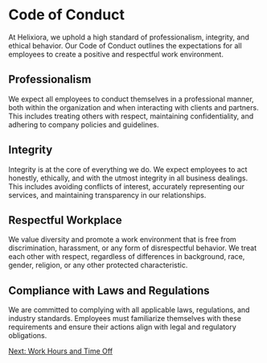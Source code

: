 # Code of Conduct

At Helixiora, we uphold a high standard of professionalism, integrity, and ethical behavior. Our Code of Conduct outlines the expectations for all employees to create a positive and respectful work environment.

## Professionalism

We expect all employees to conduct themselves in a professional manner, both within the organization and when interacting with clients and partners. This includes treating others with respect, maintaining confidentiality, and adhering to company policies and guidelines.

## Integrity

Integrity is at the core of everything we do. We expect employees to act honestly, ethically, and with the utmost integrity in all business dealings. This includes avoiding conflicts of interest, accurately representing our services, and maintaining transparency in our relationships.

## Respectful Workplace

We value diversity and promote a work environment that is free from discrimination, harassment, or any form of disrespectful behavior. We treat each other with respect, regardless of differences in background, race, gender, religion, or any other protected characteristic.

## Compliance with Laws and Regulations

We are committed to complying with all applicable laws, regulations, and industry standards. Employees must familiarize themselves with these requirements and ensure their actions align with legal and regulatory obligations.

[Next: Work Hours and Time Off](work-hours-and-time-off.md)
